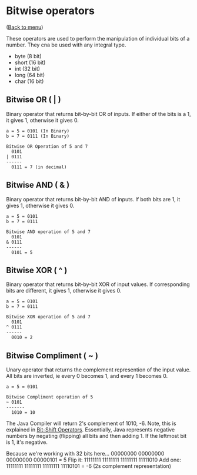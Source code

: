 # Bitwise operators

([Back to menu](/README.md))

These operators are used to perform the manipulation of individual bits of a number. They cna be used with any integral type.

- byte (8 bit)
- short (16 bit)
- int (32 bit)
- long (64 bit)
- char (16 bit)

## Bitwise OR ( | )

Binary operator that returns bit-by-bit OR of inputs. If either of the bits is a 1, it gives 1, otherwise it gives 0.

```text
a = 5 = 0101 (In Binary)
b = 7 = 0111 (In Binary)

Bitwise OR Operation of 5 and 7
  0101
| 0111
------
  0111 = 7 (in decimal)
```

## Bitwise AND ( & )

Binary operator that returns bit-by-bit AND of inputs. If both bits are 1, it gives 1, otherwise it gives 0.

```text
a = 5 = 0101
b = 7 = 0111

Bitwise AND operation of 5 and 7
  0101
& 0111
------
  0101 = 5
```

## Bitwise XOR ( ^ )

Binary operator that returns bit-by-bit XOR of input values. If corresponding bits are different, it gives 1, otherwise it gives 0.

```text
a = 5 = 0101
b = 7 = 0111

Bitwise XOR operation of 5 and 7
  0101
^ 0111
------
  0010 = 2
```

## Bitwise Compliment ( ~ )

Unary operator that returns the complement represention of the input value. All bits are inverted, ie every 0 becomes 1, and every 1 becomes 0.

```text
a = 5 = 0101

Bitwise Compliment operation of 5
~ 0101
-------
  1010 = 10
```

The Java Compiler will return 2's complement of 1010, -6. Note, this is explained in [Bit-Shift Operators](./bit_shift_operators.md). Essentially, Java represents negative numbers by negating (flipping) all bits and then adding 1. If the leftmost bit is 1, it's negative.

Because we're working with 32 bits here...
00000000 00000000 00000000 00000101   = 5
Flip it:
11111111 11111111 11111111 11111010
Add one:
11111111 11111111 11111111 11110101   = -6 (2s complement representation)
